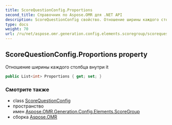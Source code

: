 ```yaml
---
title: ScoreQuestionConfig.Proportions
second_title: Справочник по Aspose.OMR для .NET API
description: ScoreQuestionConfig свойство. Отношение ширины каждого столбца внутри it
type: docs
weight: 70
url: /ru/net/aspose.omr.generation.config.elements.scoregroup/scorequestionconfig/proportions/
---
```

## ScoreQuestionConfig.Proportions property

Отношение ширины каждого столбца внутри it

```csharp
public List<int> Proportions { get; set; }
```

### Смотрите также

* class [ScoreQuestionConfig](../)
* пространство имен [Aspose.OMR.Generation.Config.Elements.ScoreGroup](../../scorequestionconfig/)
* сборка [Aspose.OMR](../../../)


